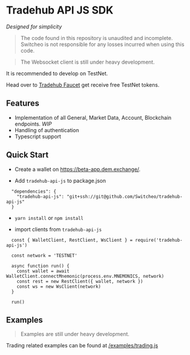 # Tradehub API JS SDK

*Designed for simplicity*

> The code found in this repository is unaudited and incomplete. Switcheo is not responsible for any losses incurred when using this code.

>The Websocket client is still under heavy development.

It is recommended to develop on TestNet.

Head over to [Tradehub Faucet](https://t.me/the_tradehub_bot) get receive free TestNet tokens.


## Features

* Implementation of all General, Market Data, Account, Blockchain endpoints. *WIP*
* Handling of authentication
* Typescript support

## Quick Start

* Create a wallet on https://beta-app.dem.exchange/.

* Add `tradehub-api-js` to package.json

```
  "dependencies": {
    "tradehub-api-js": "git+ssh://git@github.com/Switcheo/tradehub-api-js"
  }
```

* `yarn install` or `npm install`


* import clients from ``tradehub-api-js``

```
  const { WalletClient, RestClient, WsClient } = require('tradehub-api-js')

  const network = 'TESTNET'

  async function run() {
    const wallet = await WalletClient.connectMnemonic(process.env.MNEMONICS, network)
    const rest = new RestClient({ wallet, network })
    const ws = new WsClient(network)
  }

  run()
```

## Examples

>Examples are still under heavy development.

Trading related examples can be found at [/examples/trading.js](https://github.com/Switcheo/tradehub-api-js/blob/master/examples/trading.js)